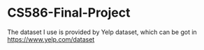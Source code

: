 # CS586-Final-Project
The dataset I use is provided by Yelp dataset, which can be got in https://www.yelp.com/dataset
